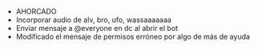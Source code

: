- AHORCADO
- Incorporar audio de alv, bro, ufo, wassaaaaaaa
- Enviar mensaje a @everyone en dc al abrir el bot
- Modificado el mensaje de permisos erróneo por algo de más de ayuda
